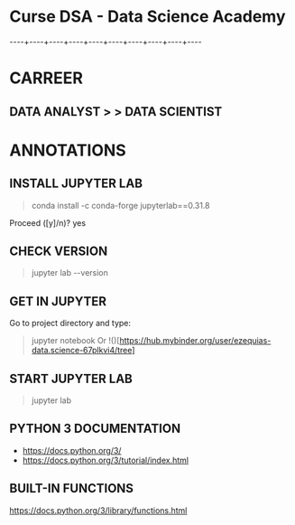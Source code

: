 # Curse DSA - Data Science Academy
----+----+----+----+----+----+----+----+----+----

# CARREER
## DATA ANALYST > > DATA SCIENTIST

# ANNOTATIONS

## INSTALL JUPYTER LAB
> conda install -c conda-forge jupyterlab==0.31.8

Proceed ([y]/n)? yes

## CHECK VERSION
> jupyter lab --version

## GET IN JUPYTER
Go to project directory and type:
> jupyter notebook
> Or
!()[https://hub.mybinder.org/user/ezequias-data.science-67plkvi4/tree]

## START JUPYTER LAB
> jupyter lab

## PYTHON 3 DOCUMENTATION

- https://docs.python.org/3/
- https://docs.python.org/3/tutorial/index.html

## BUILT-IN FUNCTIONS

https://docs.python.org/3/library/functions.html

